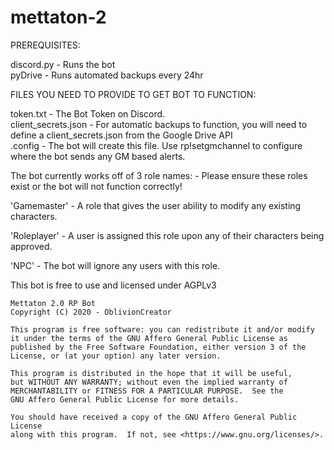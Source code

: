 # mettaton-2

PREREQUISITES:

discord.py - Runs the bot<br>
pyDrive - Runs automated backups every 24hr

FILES YOU NEED TO PROVIDE TO GET BOT TO FUNCTION:

token.txt - The Bot Token on Discord.<br>
client_secrets.json - For automatic backups to function, you will need to define a client_secrets.json from the Google Drive API<br>
.config - The bot will create this file. Use rp!setgmchannel to configure where the bot sends any GM based alerts.

The bot currently works off of 3 role names: - Please ensure these roles exist or the bot will not function correctly!

'Gamemaster' - A role that gives the user ability to modify any existing characters.

'Roleplayer' - A user is assigned this role upon any of their characters being approved.

'NPC' - The bot will ignore any users with this role.


This bot is free to use and licensed under AGPLv3

    Mettaton 2.0 RP Bot
    Copyright (C) 2020 - OblivionCreator

    This program is free software: you can redistribute it and/or modify
    it under the terms of the GNU Affero General Public License as
    published by the Free Software Foundation, either version 3 of the
    License, or (at your option) any later version.

    This program is distributed in the hope that it will be useful,
    but WITHOUT ANY WARRANTY; without even the implied warranty of
    MERCHANTABILITY or FITNESS FOR A PARTICULAR PURPOSE.  See the
    GNU Affero General Public License for more details.

    You should have received a copy of the GNU Affero General Public License
    along with this program.  If not, see <https://www.gnu.org/licenses/>.
